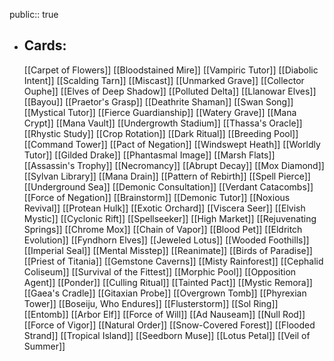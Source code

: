 public:: true
- ## Cards:
	[[Carpet of Flowers]]
	[[Bloodstained Mire]]
	[[Vampiric Tutor]]
	[[Diabolic Intent]]
	[[Scalding Tarn]]
	[[Miscast]]
	[[Unmarked Grave]]
	[[Collector Ouphe]]
	[[Elves of Deep Shadow]]
	[[Polluted Delta]]
	[[Llanowar Elves]]
	[[Bayou]]
	[[Praetor's Grasp]]
	[[Deathrite Shaman]]
	[[Swan Song]]
	[[Mystical Tutor]]
	[[Fierce Guardianship]]
	[[Watery Grave]]
	[[Mana Crypt]]
	[[Mana Vault]]
	[[Undergrowth Stadium]]
	[[Thassa's Oracle]]
	[[Rhystic Study]]
	[[Crop Rotation]]
	[[Dark Ritual]]
	[[Breeding Pool]]
	[[Command Tower]]
	[[Pact of Negation]]
	[[Windswept Heath]]
	[[Worldly Tutor]]
	[[Gilded Drake]]
	[[Phantasmal Image]]
	[[Marsh Flats]]
	[[Assassin's Trophy]]
	[[Necromancy]]
	[[Abrupt Decay]]
	[[Mox Diamond]]
	[[Sylvan Library]]
	[[Mana Drain]]
	[[Pattern of Rebirth]]
	[[Spell Pierce]]
	[[Underground Sea]]
	[[Demonic Consultation]]
	[[Verdant Catacombs]]
	[[Force of Negation]]
	[[Brainstorm]]
	[[Demonic Tutor]]
	[[Noxious Revival]]
	[[Protean Hulk]]
	[[Exotic Orchard]]
	[[Viscera Seer]]
	[[Elvish Mystic]]
	[[Cyclonic Rift]]
	[[Spellseeker]]
	[[High Market]]
	[[Rejuvenating Springs]]
	[[Chrome Mox]]
	[[Chain of Vapor]]
	[[Blood Pet]]
	[[Eldritch Evolution]]
	[[Fyndhorn Elves]]
	[[Jeweled Lotus]]
	[[Wooded Foothills]]
	[[Imperial Seal]]
	[[Mental Misstep]]
	[[Reanimate]]
	[[Birds of Paradise]]
	[[Priest of Titania]]
	[[Gemstone Caverns]]
	[[Misty Rainforest]]
	[[Cephalid Coliseum]]
	[[Survival of the Fittest]]
	[[Morphic Pool]]
	[[Opposition Agent]]
	[[Ponder]]
	[[Culling Ritual]]
	[[Tainted Pact]]
	[[Mystic Remora]]
	[[Gaea's Cradle]]
	[[Gitaxian Probe]]
	[[Overgrown Tomb]]
	[[Phyrexian Tower]]
	[[Boseiju, Who Endures]]
	[[Flusterstorm]]
	[[Sol Ring]]
	[[Entomb]]
	[[Arbor Elf]]
	[[Force of Will]]
	[[Ad Nauseam]]
	[[Null Rod]]
	[[Force of Vigor]]
	[[Natural Order]]
	[[Snow-Covered Forest]]
	[[Flooded Strand]]
	[[Tropical Island]]
	[[Seedborn Muse]]
	[[Lotus Petal]]
	[[Veil of Summer]]
